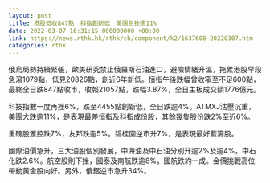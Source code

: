 ```yaml
---
layout: post
title: 港股低收847點　科指創新低　美團急挫逾11%
date: 2022-03-07 16:31:15.000000000 +08:00
link: https://news.rthk.hk/rthk/ch/component/k2/1637608-20220307.htm
categories: rthk
---
```


俄烏局勢持續緊張，歐美研究禁止俄羅斯石油進口，避險情緒升溫，拖累港股早段急瀉1079點，低見20826點，創近6年新低。恒指午後跌幅曾收窄至不足600點，最終全日跌847點收市，收報21057點，跌幅3.87%，全日主板成交額1776億元。

科技指數一度再挫6%，跌至4455點創新低，全日跌逾4%。ATMXJ沽壓沉重，美團大跌逾11%，是表現最差恒指及科指成份股，其餘幾隻股份跌2%至近6%。

重磅股滙控跌7%，友邦跌逾5%。碧桂園逆市升7%，是表現最好藍籌股。

國際油價急升，三大油股個別發展，中海油及中石油分別升逾2%及逾4%，中石化跌2.6%。航空股則下挫，國泰及南航跌逾8%，國航跌約一成。金價挑戰高位帶動黃金股向好。另外，俄鋁逆市急升34%。
